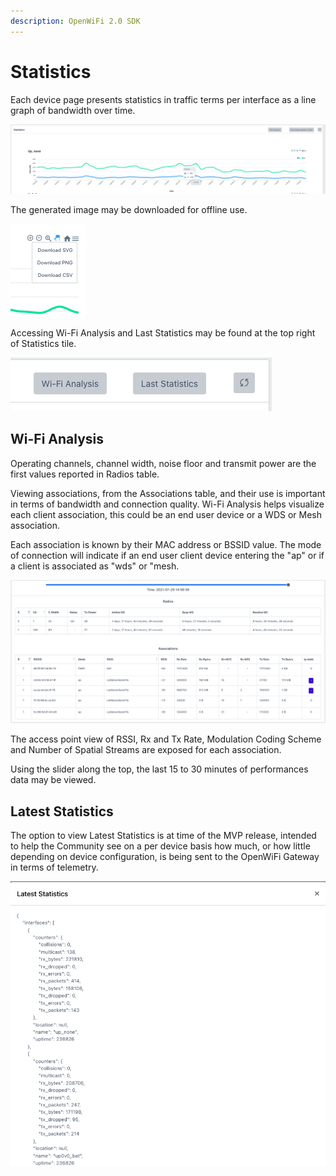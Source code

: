 ```yaml
---
description: OpenWiFi 2.0 SDK
---
```


# Statistics

Each device page presents statistics in traffic terms per interface as a line graph of bandwidth over time.

![](<../../../.gitbook/assets/Screen Shot 2021-07-29 at 2.52.10 PM.png>)

The generated image may be downloaded for offline use.

![](<../../../.gitbook/assets/Screen Shot 2021-07-29 at 2.53.14 PM.png>)

Accessing Wi-Fi Analysis and Last Statistics may be found at the top right of Statistics tile.

![](<../../../.gitbook/assets/Screen Shot 2021-07-29 at 3.06.20 PM.png>)

## Wi-Fi Analysis

Operating channels, channel width, noise floor and transmit power are the first values reported in Radios table.

Viewing associations, from the Associations table, and their use is important in terms of bandwidth and connection quality. Wi-Fi Analysis helps visualize each client association, this could be an end user device or a WDS or Mesh association.

Each association is known by their MAC address or BSSID value. The mode of connection will indicate if an end user client device entering the "ap" or if a client is associated as "wds" or "mesh.

![](<../../../.gitbook/assets/Screen Shot 2021-07-29 at 2.57.34 PM.png>)

The access point view of RSSI, Rx and Tx Rate, Modulation Coding Scheme and Number of Spatial Streams are exposed for each association.

Using the slider along the top, the last 15 to 30 minutes of performances data may be viewed.

## Latest Statistics

The option to view Latest Statistics is at time of the MVP release, intended to help the Community see on a per device basis how much, or how little depending on device configuration, is being sent to the OpenWiFi Gateway in terms of telemetry.

![](<../../../.gitbook/assets/Screen Shot 2021-07-29 at 3.04.42 PM.png>)
